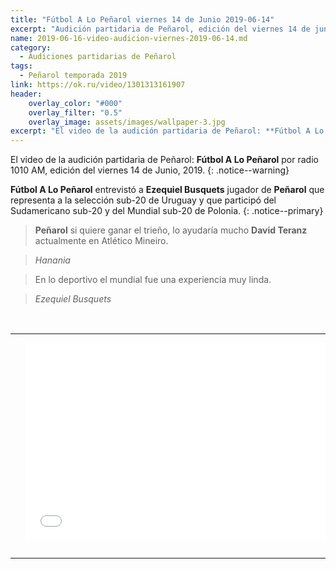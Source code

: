 ```yaml
---
title: "Fútbol A Lo Peñarol viernes 14 de Junio 2019-06-14"
excerpt: "Audición partidaria de Peñarol, edición del viernes 14 de junio, 2019."
name: 2019-06-16-video-audicion-viernes-2019-06-14.md
category:
  - Audiciones partidarias de Peñarol
tags:
  - Peñarol temporada 2019
link: https://ok.ru/video/1301313161907
header:
    overlay_color: "#000"
    overlay_filter: "0.5"
    overlay_image: assets/images/wallpaper-3.jpg
excerpt: "El video de la audición partidaria de Peñarol: **Fútbol A Lo Peñarol** por radio 1010 AM, edición del viernes 14 de Junio, 2019."
---
```


El video de la audición partidaria de Peñarol: **Fútbol A Lo Peñarol** por radio 1010 AM, edición del viernes 14 de Junio, 2019.
{: .notice--warning}

**Fútbol A Lo Peñarol** entrevistó a **Ezequiel Busquets** jugador de **Peñarol** que representa a la selección sub-20 de Uruguay y que participó del Sudamericano sub-20 y del Mundial sub-20 de Polonia.
{: .notice--primary}

 > **Peñarol** si quiere ganar el trieño, lo ayudaría mucho **David Teranz** actualmente en Atlético Mineiro.

 > <cite>Hanania</cite>

 > En lo deportivo el mundial fue una experiencia muy linda.

 > <cite>Ezequiel Busquets</cite>

<br>
<div id="media">
	<center>
		<table>
			<tbody>
  				<tr>
					<td height="13" width="21" background="{{ site.url }}/{{ site.baseurl }}/assets/images/12421152032.png"></td>
					<td height="13" background="{{ site.url }}/{{ site.baseurl }}/assets/images/55452124552.png"></td>
					<td height="13" width="21" background="{{ site.url }}/{{ site.baseurl }}/assets/images/45454787.png"></td>
  				</tr>
				<tr>
					<td width="21" background="{{ site.url }}/{{ site.baseurl }}/assets/images/21210212120.png"></td>
					<td>
						<iframe width="560" height="315" src="//ok.ru/videoembed/1301313161907" frameborder="0" allow="autoplay" allowfullscreen></iframe>
					</td>
    					<td width="21" background="{{ site.url }}/{{ site.baseurl }}/assets/images/203233451.png"></td>
  				</tr>
				<tr>
    					<td height="17" width="21" background="{{ site.url }}/{{ site.baseurl }}/assets/images/23121542.png"></td>
    					<td height="17" background="{{ site.url }}/{{ site.baseurl }}/assets/images/12345456.png"></td>
    					<td height="25" width="21" background="{{ site.url }}/{{ site.baseurl }}/assets/images/2656564.png"></td>
  				</tr>
			</tbody>
		</table>
	</center>
</div>
